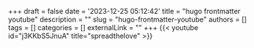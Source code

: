 +++
draft = false
date = '2023-12-25 05:12:42'
title = "hugo frontmatter youtube"
description = ""
slug = "hugo-frontmatter-youtube"
authors = []
tags = []
categories = []
externalLink = ""
+++
{{< youtube id="j3KKbS5JnuA" title="spreadthelove" >}}
